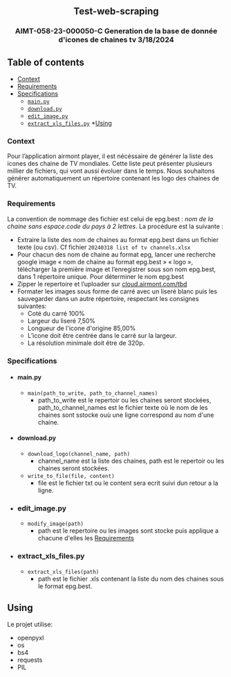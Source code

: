 
<h2 align="center">Test-web-scraping</h3>
<h3 align="center">AIMT-058-23-000050-C Generation de la base de donnée d'icones de chaines tv 3/18/2024</h3>

## Table of contents
* [Context](#Context)
* [Requirements](#Requirements)
* [Specifications](#Specifications)
  * [`main.py`](#`main.py`)
  * [`download.py`](#`download.py`)
  * [`edit_image.py`](#`edit_image.py`)
  * [`extract_xls_files.py`](#`extract_xls_files.py`)
 *[Using](#Using)
### Context

Pour l’application airmont player, il est nécéssaire de générer la liste des icones des chaine de TV mondiales.
Cette liste peut présenter plusieurs millier de fichiers, qui vont aussi évoluer dans le temps.
Nous souhaitons générer automatiquement un répertoire contenant les logo des chaines de TV.

### Requirements


La convention de nommage des fichier est celui de epg.best : *nom de la chaine sans espace*.*code du pays à 2 lettres*.
La procédure est la suivante :

* Extraire la liste des nom de chaines au format epg.best dans un fichier texte (ou csv). Cf fichier `20240318 list of tv channels.xlsx`
* Pour chacun des nom de chaine au format epg, lancer une recherche google image « nom de chaine au format epg.best » « logo », télécharger la première image et l’enregistrer sous son nom epg.best, dans 1 répertoire unique.
Pour déterminer le nom epg.best
* Zipper le repertoire et l’uploader sur [cloud.airmont.com/tbd](https://cloud.airmont.com/tbd)
* Formater les images sous forme de carré avec un liseré blanc puis les sauvegarder dans un autre répertoire, respectant les consignes suivantes:
  * Coté du carré 100%
  * Largeur du liseré 7,50%
  * Longueur de l'icone d'origine 85,00%
  * L’icone doit être centrée dans le carré sur la largeur.
  * La résolution minimale doit être de 320p.

### Specifications
* #### main.py
  * `main(path_to_write, path_to_channel_names)`
    * path_to_write est le repertoir ou les chaines seront stockées, path_to_channel_names est le fichier texte où le nom de les chaines sont sstocke ouù une ligne correspond au nom d'une chaine.
* #### download.py
  * `download_logo(channel_name, path)`
    * channel_name est la liste des chaines, path est le repertoir ou les chaines seront stockées.
  * `write_to_file(file, content)`
    * file est le fichier txt ou le content sera ecrit suivi dun retour a la ligne.
* ### edit_image.py
  * `modify_image(path)`
    * path est le repertoire ou les images sont stocke puis applique a chacune d'elles les [Requirements](#Requirements)
* ### extract_xls_files.py
  * `extract_xls_files(path)`
    * path est le fichier .xls contenant la liste du nom des chaines sous le format epg.best.
    
## Using
Le projet utilise:
* openpyxl
* os
* bs4
* requests
* PIL
